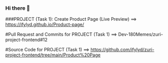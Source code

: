 ### Hi there 👋


###PROJECT (Task 1): Create Product Page
(Live Preview) ==> https://ifylyd.github.io/Product-page/

#Pull Request and Commits for PROJECT (Task 1)
==> Dev-180Memes/zuri-project-frontend#12

#Source Code for PROJECT (Task 1)
==> https://github.com/ifylyd/zuri-project-frontend/tree/main/Product%20Page







<!--
**iZeek/iZeek** is a ✨ _special_ ✨ repository because its `README.md` (this file) appears on your GitHub profile.

Here are some ideas to get you started:

- 🔭 I’m currently working on ...
- 🌱 I’m currently learning ...
- 👯 I’m looking to collaborate on ...
- 🤔 I’m looking for help with ...
- 💬 Ask me about ...
- 📫 How to reach me: ...
- 😄 Pronouns: ...
- ⚡ Fun fact: ...
-->
